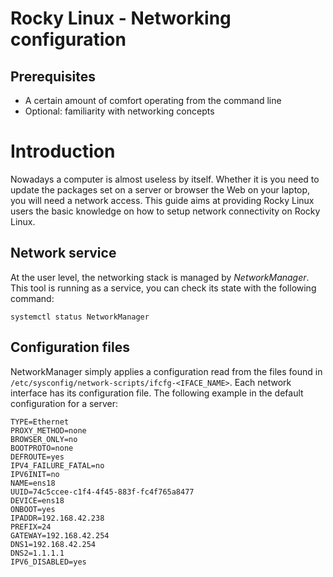 # Rocky Linux - Networking configuration

## Prerequisites

* A certain amount of comfort operating from the command line
* Optional: familiarity with networking concepts

# Introduction

Nowadays a computer is almost useless by itself. Whether it is you need to update the packages set on a server or browser the Web on your laptop, you will need a network access.
This guide aims at providing Rocky Linux users the basic knowledge on how to setup network connectivity on Rocky Linux.

## Network service

At the user level, the networking stack is managed by *NetworkManager*. This tool is running as a service, you can check its state with the following command:

	systemctl status NetworkManager

## Configuration files

NetworkManager simply applies a configuration read from the files found in `/etc/sysconfig/network-scripts/ifcfg-<IFACE_NAME>`.
Each network interface has its configuration file. The following example in the default configuration for a server:

	TYPE=Ethernet
	PROXY_METHOD=none
	BROWSER_ONLY=no
	BOOTPROTO=none
	DEFROUTE=yes
	IPV4_FAILURE_FATAL=no
	IPV6INIT=no
	NAME=ens18
	UUID=74c5ccee-c1f4-4f45-883f-fc4f765a8477
	DEVICE=ens18
	ONBOOT=yes
	IPADDR=192.168.42.238
	PREFIX=24
	GATEWAY=192.168.42.254
	DNS1=192.168.42.254
	DNS2=1.1.1.1
	IPV6_DISABLED=yes
